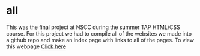 # all
This was the final project at NSCC during the summer TAP HTML/CSS course. For this project we had to compile all of the websites we made into a github repo and make an index page with links to all of the pages.
To view this webpage [Click here](https://bcj472565.github.io/all/)
